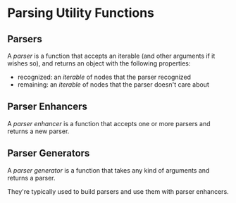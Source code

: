 # Parsing Utility Functions

## Parsers

A *parser* is a function that accepts
an iterable (and other arguments if it wishes so),
and returns an object with the following properties:

- recognized: an *iterable* of nodes that the parser recognized
- remaining: an *iterable* of nodes that the parser doesn't care about

## Parser Enhancers

A *parser enhancer* is a function that accepts one or more parsers
and returns a new parser.

## Parser Generators

A *parser generator* is a function
that takes any kind of arguments and returns a parser.

They're typically used to build parsers and use them with parser enhancers.
